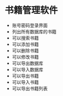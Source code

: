 # 书籍管理软件
 - 账号密码登录界面
 - 列出所有数据库的书籍
 - 可以搜索书籍
 - 可以添加书籍
 - 可以删除书籍
 - 可以修改书籍
 - 可以导出数据库
 - 可以导入数据库
 - 可以导出书籍
 - 可以导入书籍
 - 可以导出书籍列表
